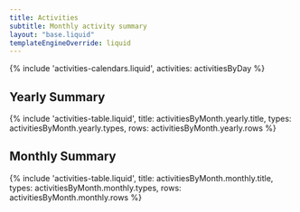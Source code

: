 ```yaml
---
title: Activities
subtitle: Monthly activity summary
layout: "base.liquid"
templateEngineOverride: liquid
---
```


{% include 'activities-calendars.liquid', activities: activitiesByDay %}

<h2>Yearly Summary</h2>

{% include 'activities-table.liquid',
   title: activitiesByMonth.yearly.title,
   types: activitiesByMonth.yearly.types,
   rows: activitiesByMonth.yearly.rows %}

<h2>Monthly Summary</h2>

{% include 'activities-table.liquid',
   title: activitiesByMonth.monthly.title,
   types: activitiesByMonth.monthly.types,
   rows: activitiesByMonth.monthly.rows %}
